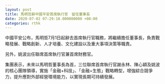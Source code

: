 ```yaml
---
layout: post
title: 馬明哲辭中國平安首席執行官　留任董事長
date: 2020-07-02 07:29:18.000000000 +08:00
categories: rthk
---
```


中國平安公布，馬明哲7月1日起辭去首席執行官職務，將繼續擔任董事長，負責戰略發展、戰略創新、人才培養、文化建設以及重大事項決策等職責。

另外，姚波出任聯席首席執行官兼首席財務官。

集團表示，未來以馬明哲董事長為首，三位聯席首席執行官謝永林、陳心穎及姚波的核心團隊領導，實施「金融+科技」、「金融+生態」戰略轉型，增強綜合競爭力，提升應對外部經營環境能力，以實現長期可持續發展。
